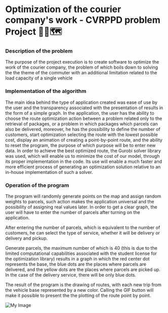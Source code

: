 # Optimization of the courier company's work - CVRPPD problem Project :book::truck::world_map:

### Description of the problem

The purpose of the project execution is to create software to optimize the work of the courier company, the problem of which boils down to solving the the theme of the commuter with an additional limitation related to the load capacity of a single vehicle

### Implementation of the algorithm

The main idea behind the type of application created was ease of use by the user and the transparency associated with the presentation of results in the form of a simple graph. In the application, the user has the ability to choose the route optimization action between a problem related only to the retrieval of packages, or a problem in which packages which parcels can also be delivered, moreover, he has the possibility to define the number of customers, start optimization selecting the route with the lowest possible cost, display an animation of creating a point-by-point route, and the ability to reset the program, the purpose of which purpose will be to enter new data. In order to achieve the best optimized route, the Gurobi solver library was used, which will enable us to minimize the cost of our model, through its proper implementation in the code. Its use will enable a much faster and more efficient process of generating an optimization solution relative to an in-house implementation of such a solver.

### Operation of the program

The program will randomly generate points on the map and assign random weights to parcels, such action makes the application universal and the possibility of assigning real values later. In order to get a clear graph, the user will have to enter the number of parcels after turning on the application. 

After entering the number of parcels, which is equivalent to the number of customers, he can select the type of 
service, whether it will be delivery or delivery and pickup.

Generate parcels, the maximum number of which is 40 (this is due to the limited 
computational capabilities associated with the student license for the optimization library) results in a graph in which the red center dot represents the base, the blue dots are the places where parcels are delivered, and the yellow dots are the places where parcels are picked up. In the case of the delivery service, there will be only blue dots.

The result of the program is the drawing of routes, with each new trip from the vehicle base represented by a new color. Calling the GIF button will make it possible to present the the plotting of the route point by point.

![My Image](../meta/1.jpg)
